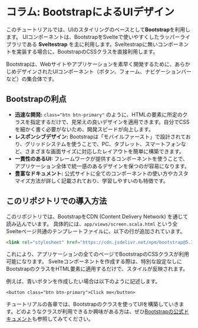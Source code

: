 # コラム: BootstrapによるUIデザイン

このチュートリアルでは、UIのスタイリングのベースとして**Bootstrap**を利用します。
UIコンポーネントは、BootstrapをSvelteで使いやすくしたラッパーライブラリである **Sveltestrap** を主に利用します。Sveltestrapに無いコンポーネントを実装する場合に、BootstrapのCSSクラスを直接利用します。

Bootstrapは、Webサイトやアプリケーションを素早く開発するために、あらかじめデザインされたUIコンポーネント（ボタン、フォーム、ナビゲーションバーなど）の集合体です。

## Bootstrapの利点

- **迅速な開発:** `class="btn btn-primary"` のように、HTMLの要素に所定のクラスを指定するだけで、見栄えの良いデザインを適用できます。自分でCSSを細かく書く必要がないため、開発スピードが向上します。
- **レスポンシブデザイン:** Bootstrapは「モバイルファースト」で設計されており、グリッドシステムを使うことで、PC、タブレット、スマートフォンなど、さまざまな画面サイズに対応したレイアウトを簡単に構築できます。
- **一貫性のあるUI:** フレームワークが提供するコンポーネントを使うことで、アプリケーション全体で統一感のあるデザインを保つのが容易になります。
- **豊富なドキュメント:** 公式サイトに全てのコンポーネントの使い方やカスタマイズ方法が詳しく記載されており、学習しやすいのも特徴です。

## このリポジトリでの導入方法

このリポジトリでは、BootstrapをCDN (Content Delivery Network) を通じて読み込んでいます。
具体的には、`app/views/screen.scala.html` という全Svelteページ共通のテンプレートファイルに、以下の行が追加されています。

```html
<link rel="stylesheet" href="https://cdn.jsdelivr.net/npm/bootstrap@5.3.2/dist/css/bootstrap.min.css" ...>
```

これにより、アプリケーションの全てのページでBootstrapのCSSクラスが利用可能になります。
Svelteコンポーネントを作成する際は、特別な設定なしにBootstrapのクラスをHTML要素に適用するだけで、スタイルが反映されます。

例えば、青いボタンを作成したい場合は以下のように記述します。

```svelte
<button class="btn btn-primary">Click me</button>
```

チュートリアルの各章では、Bootstrapのクラスを使ってUIを構築していきます。どのようなクラスが利用できるか興味がある方は、ぜひ[Bootstrapの公式ドキュメント](https://getbootstrap.com/docs/5.3/getting-started/introduction/)も参照してみてください。
